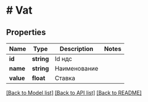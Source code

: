 # # Vat

## Properties

Name | Type | Description | Notes
------------ | ------------- | ------------- | -------------
**id** | **string** | Id ндс |
**name** | **string** | Наименование |
**value** | **float** | Ставка |

[[Back to Model list]](../../README.md#models) [[Back to API list]](../../README.md#endpoints) [[Back to README]](../../README.md)
